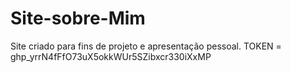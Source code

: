 # Site-sobre-Mim
Site criado para fins de projeto e apresentação pessoal. 
TOKEN = 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
